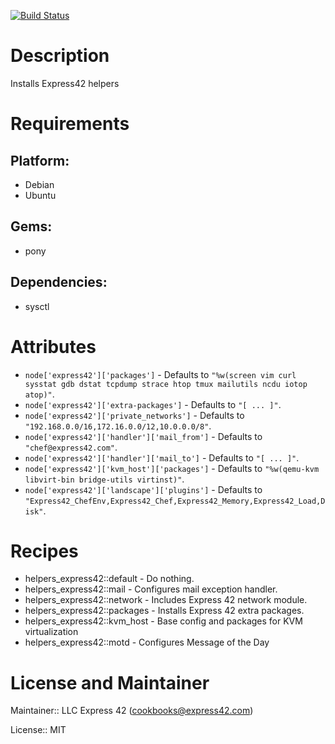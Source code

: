 [![Build Status](https://travis-ci.org/express42-cookbooks/helpers_express42.svg?branch=master)](https://travis-ci.org/express42-cookbooks/helpers_express42)

# Description

Installs Express42 helpers

# Requirements

## Platform:

* Debian
* Ubuntu

## Gems:

* pony

## Dependencies:

* sysctl

# Attributes

* `node['express42']['packages']` -  Defaults to `"%w(screen vim curl sysstat gdb dstat tcpdump strace htop tmux mailutils ncdu iotop atop)"`.
* `node['express42']['extra-packages']` -  Defaults to `"[ ... ]"`.
* `node['express42']['private_networks']` -  Defaults to `"192.168.0.0/16,172.16.0.0/12,10.0.0.0/8"`.
* `node['express42']['handler']['mail_from']` -  Defaults to `"chef@express42.com"`.
* `node['express42']['handler']['mail_to']` -  Defaults to `"[ ... ]"`.
* `node['express42']['kvm_host']['packages']` -  Defaults to `"%w(qemu-kvm libvirt-bin bridge-utils virtinst)"`.
* `node['express42']['landscape']['plugins']` - Defaults to `"Express42_ChefEnv,Express42_Chef,Express42_Memory,Express42_Load,Disk"`.

# Recipes

* helpers_express42::default - Do nothing.
* helpers_express42::mail - Configures mail exception handler.
* helpers_express42::network - Includes Express 42 network module.
* helpers_express42::packages - Installs Express 42 extra packages.
* helpers_express42::kvm_host - Base config and packages for KVM virtualization
* helpers_express42::motd - Configures Message of the Day

# License and Maintainer

Maintainer:: LLC Express 42 (<cookbooks@express42.com>)

License:: MIT
